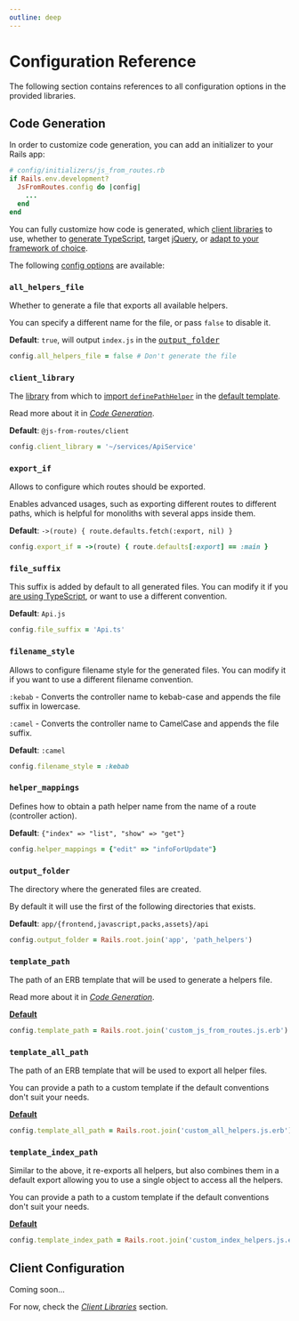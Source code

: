 ```yaml
---
outline: deep
---
```


[default template library]: https://github.com/ElMassimo/js_from_routes/blob/main/js_from_routes/lib/js_from_routes/template.js.erb#L3
[template all]: https://github.com/ElMassimo/js_from_routes/blob/main/js_from_routes/lib/js_from_routes/template_all.js.erb
[template index]: https://github.com/ElMassimo/js_from_routes/blob/main/js_from_routes/lib/js_from_routes/template_index.js.erb
[default template]: https://github.com/ElMassimo/js_from_routes/blob/main/js_from_routes/lib/js_from_routes/template.js.erb
[config options]: https://github.com/ElMassimo/js_from_routes/blob/main/js_from_routes/lib/js_from_routes/generator.rb#L178-L189
[generate TypeScript]: https://github.com/ElMassimo/js_from_routes/blob/main/playground/vanilla/config/initializers/js_from_routes.rb
[jQuery]: https://gist.github.com/ElMassimo/cab56e64e20ff797f3054b661a883646
[ping]: https://github.com/ElMassimo/pingcrm-vite

[client]: /client/
[codegen]: /guide/codegen
[client_library]: /config/#client-library
[different template]: /guide/codegen.html#using-a-different-template

# Configuration Reference

The following section contains references to all configuration options in the provided libraries.

## Code Generation

In order to customize code generation, you can add an initializer to your Rails app:

```ruby
# config/initializers/js_from_routes.rb
if Rails.env.development?
  JsFromRoutes.config do |config|
    ...
  end
end
```

You can fully customize how code is generated, which [client libraries][client] to use,
whether to [generate TypeScript], target [jQuery], or [adapt to your framework of choice][ping].

The following [config options] are available:

### `all_helpers_file`

  Whether to generate a file that exports all available helpers.

  You can specify a different name for the file, or pass `false` to disable it.
  
  __Default__: `true`, will output `index.js` in the <kbd>[output_folder][config options]</kbd>

  ```ruby
  config.all_helpers_file = false # Don't generate the file
  ```

### `client_library`

  The [library][client] from which to [import `definePathHelper`][default template library] in the [default template](#template-path).
  
  Read more about it in [_Code Generation_][codegen].

  __Default__: `@js-from-routes/client`

  ```ruby
  config.client_library = '~/services/ApiService'
  ```

### `export_if`

  Allows to configure which routes should be exported.

  Enables advanced usages, such as exporting different routes to different paths,
  which is helpful for monoliths with several apps inside them.

  __Default__: `->(route) { route.defaults.fetch(:export, nil) }`

  ```ruby
  config.export_if = ->(route) { route.defaults[:export] == :main }
  ```

### `file_suffix`
  
  This suffix is added by default to all generated files. You can modify it if
  you [are using TypeScript][generate TypeScript], or want to use a different convention.

  __Default__: `Api.js`

  ```ruby
  config.file_suffix = 'Api.ts'
  ```

### `filename_style`
  
  Allows to configure filename style for the generated files. You can modify it if you want to use a different filename convention. 
  
  `:kebab` - Converts the controller name to kebab-case and appends the file suffix in lowercase.
  
  `:camel` - Converts the controller name to CamelCase and appends the file suffix.

  __Default__: `:camel`

  ```ruby
  config.filename_style = :kebab
  ```

### `helper_mappings`
  
  Defines how to obtain a path helper name from the name of a route (controller action).
  
  __Default__: `{"index" => "list", "show" => "get"}`

  ```ruby
  config.helper_mappings = {"edit" => "infoForUpdate"}
  ```

### `output_folder`
  
  The directory where the generated files are created.

  By default it will use the first of the following directories that exists.

  __Default__: `app/{frontend,javascript,packs,assets}/api`

  ```ruby
  config.output_folder = Rails.root.join('app', 'path_helpers')
  ```

### `template_path`

  The path of an ERB template that will be used to generate a helpers file.

  Read more about it in [_Code Generation_][different template].

  [__Default__][default template]

  ```ruby
  config.template_path = Rails.root.join('custom_js_from_routes.js.erb')
  ```

### `template_all_path`

  The path of an ERB template that will be used to export all helper files.

  You can provide a path to a custom template if the default conventions don't suit your needs.

  [__Default__][template all]

  ```ruby
  config.template_all_path = Rails.root.join('custom_all_helpers.js.erb')
  ```

### `template_index_path`

  Similar to the above, it re-exports all helpers, but also combines them in a default export allowing you to use a single object to access all the helpers.

  You can provide a path to a custom template if the default conventions don't suit your needs.

  [__Default__][template index]

  ```ruby
  config.template_index_path = Rails.root.join('custom_index_helpers.js.erb')
  ```

## Client Configuration

Coming soon...

For now, check the [_Client Libraries_](/client/#configuring-requests-⚙%EF%B8%8F) section.

<br>
<br>
<br>
<br>
<br>
<br>
<br>
<br>
<br>
<br>
<br>
<br>
<br>
<br>
<br>
<br>
<br>
<br>
<br>
